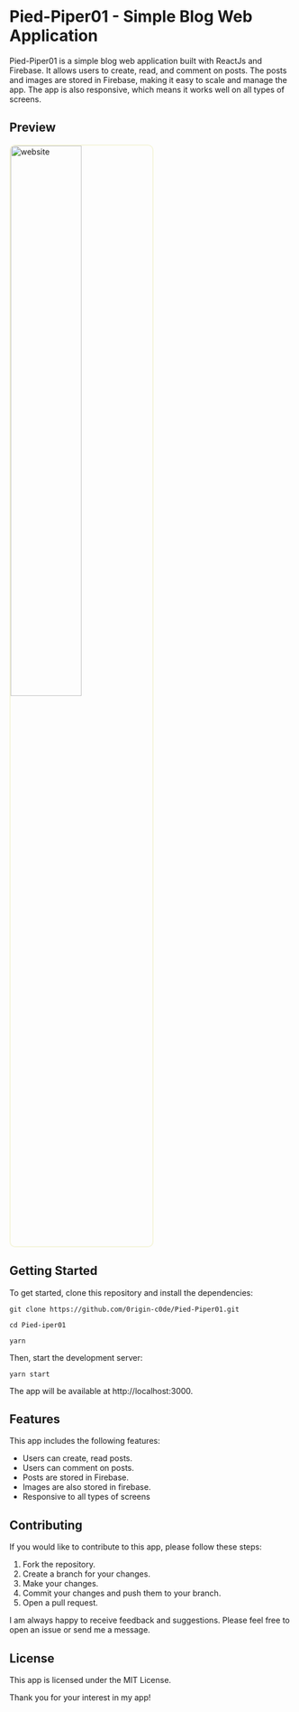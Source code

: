 # Pied-Piper01 - Simple Blog Web Application

Pied-Piper01 is a simple blog web application built with ReactJs and Firebase. It allows users to create, read, and comment on posts. The posts and images are stored in Firebase, making it easy to scale and manage the app. The app is also responsive, which means it works well on all types of screens.

## Preview

<img src="https://github.com/0rigin-c0de/PiedPiper01/assets/106311923/2bbed5df-eb61-4ce6-802e-9ed08f06649d" alt="website" style="border-radius:10px; width: 50%; height: 50%; border: 2px solid beige;" />

## Getting Started

To get started, clone this repository and install the dependencies:

```
git clone https://github.com/0rigin-c0de/Pied-Piper01.git

cd Pied-iper01

yarn

```

Then, start the development server:

```
yarn start
```

The app will be available at http://localhost:3000.

## Features

This app includes the following features:

- Users can create, read posts.
- Users can comment on posts.
- Posts are stored in Firebase.
- Images are also stored in firebase.
- Responsive to all types of screens

## Contributing

If you would like to contribute to this app, please follow these steps:

1. Fork the repository.
2. Create a branch for your changes.
3. Make your changes.
4. Commit your changes and push them to your branch.
5. Open a pull request.

I am always happy to receive feedback and suggestions. Please feel free to open an issue or send me a message.

## License

This app is licensed under the MIT License.

Thank you for your interest in my app!
